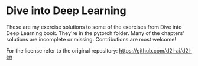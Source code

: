 # Dive into Deep Learning

These are my exercise solutions to some of the exercises from Dive into Deep Learning book. They're in the pytorch folder. Many of the chapters' solutions are incomplete or missing. Contributions are most welcome!

For the license refer to the original repository: https://github.com/d2l-ai/d2l-en
